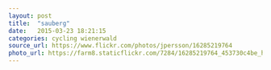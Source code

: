```yaml
---
layout: post
title:  "sauberg"
date:   2015-03-23 18:21:15
categories: cycling wienerwald
source_url: https://www.flickr.com/photos/jpersson/16285219764
photo_url: https://farm8.staticflickr.com/7284/16285219764_453730c4be_h.jpg
---
```

